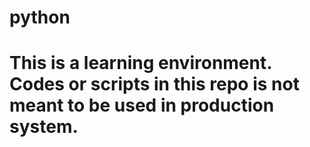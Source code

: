 # python
# This is a learning environment. Codes or scripts in this repo is not meant to be used in production system. 

